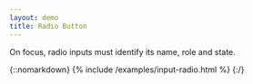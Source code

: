 ```yaml
---
layout: demo
title: Radio Button
---
```


On focus, radio inputs must identify its name, role and state.

{::nomarkdown}
{% include /examples/input-radio.html %}
{:/}